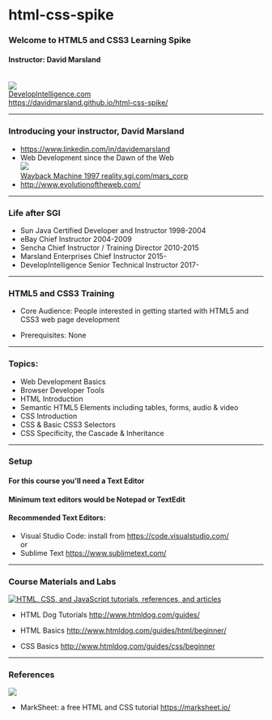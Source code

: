 # html-css-spike

### Welcome to HTML5 and CSS3 Learning Spike
#### Instructor: David Marsland
<br>
<img src="http://www.developintelligence.com/sites/all/themes/diresponsive/images/Develop-Intelligence-logo-f.png">
<br>
<a target="_di" href="http://developintelligence.com">DevelopIntelligence.com</a>
<br>
<a target="_git_html_css" href="https://davidmarsland.github.io/html-css-spike/">https://davidmarsland.github.io/html-css-spike/</a>

---
### Introducing your instructor, David Marsland
* <a target="_ref" href="https://www.linkedin.com/in/davidemarsland">https://www.linkedin.com/in/davidemarsland</a>
* Web Development since the Dawn of the Web <br>
<a target="_ref" href="https://web.archive.org/web/19970616152144fw_/http://reality.sgi.com:80/mars_corp/"><img src="https://web.archive.org/web/19971210071250im_/http://reality.sgi.com:80/images/sgipowered.gif" /><br>Wayback Machine 1997 reality.sgi.com/mars_corp</a>
* <a target="_ref" href="http://www.evolutionoftheweb.com/">http://www.evolutionoftheweb.com/</a>

---
### Life after SGI
* Sun Java Certified Developer and Instructor 1998-2004
* eBay Chief Instructor 2004-2009
* Sencha Chief Instructor / Training Director 2010-2015
* Marsland Enterprises Chief Instructor 2015-
* DevelopIntelligence Senior Technical Instructor 2017-

---
### HTML5 and CSS3 Training
* Core Audience: People interested in getting started with HTML5 and CSS3 web page development

* Prerequisites: None

---
### Topics:
* Web Development Basics 
* Browser Developer Tools 
* HTML Introduction 
* Semantic HTML5 Elements including tables, forms, audio & video 
* CSS Introduction 
* CSS & Basic CSS3 Selectors 
* CSS Specificity, the Cascade & Inheritance

---
### Setup

#### For this course you'll need a Text Editor

#### Minimum text editors would be Notepad or TextEdit

#### Recommended Text Editors:
* Visual Studio Code: install from <a target="_setup" href="https://code.visualstudio.com/">https://code.visualstudio.com/</a>
<br>or
* Sublime Text
<a target="_setup" href="https://www.sublimetext.com/">https://www.sublimetext.com/</a>

---
### Course Materials and Labs
<a href="http://www.htmldog.com/" target="_htmldog">
    <img src="http://www.htmldog.com/badge1.gif" alt="HTML, CSS, and JavaScript tutorials, references, and articles" />
</a>

* HTML Dog Tutorials <a target="_htmldog" href="http://www.htmldog.com/guides/">http://www.htmldog.com/guides/</a>

* HTML Basics <a target="_htmldog" href="http://www.htmldog.com/guides/html/beginner/">http://www.htmldog.com/guides/html/beginner/</a>

* CSS Basics <a target="_htmldog" href="http://www.htmldog.com/guides/css/beginner">http://www.htmldog.com/guides/css/beginner</a>

---
### References
<a target="_marksheet" href="https://marksheet.io/"><img src="https://marksheet.io/images/marksheet-logo.png"></a>

* MarkSheet: a free HTML and CSS tutorial <a target="_marksheet" href="https://marksheet.io/">https://marksheet.io/</a>